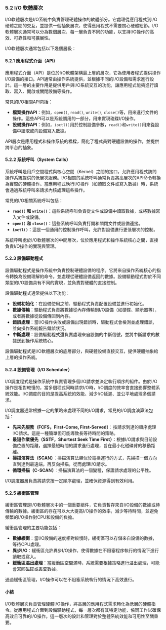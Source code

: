 ### 5.2 I/O 軟體層次

I/O軟體層次是I/O系統中負責管理硬體操作的軟體部分。它處理從應用程式到I/O硬體之間的交互，並提供一個抽象層次，使得應用程式不需要關心硬體細節。I/O軟體層次通常可以分為數個層次，每一層負責不同的功能，以支持I/O操作的高效、可靠性和可擴展性。

I/O軟體層次通常包括以下幾個層級：

#### 5.2.1 應用程式介面（API）

應用程式介面（API）是位於I/O軟體架構最上層的層次，它為使用者程式提供操作I/O設備的接口。API通常由操作系統提供，並根據不同的I/O設備和需求進行設計。這一層的主要作用是提供用戶與I/O系統交互的功能，讓應用程式能夠進行讀取、寫入、開啟或關閉設備等操作。

常見的I/O相關API包括：

- **檔案操作API**：例如，`open()`, `read()`, `write()`, `close()`等，用來進行文件的操作。這些API可以是系統調用的一部分，用來實現磁碟I/O操作。
- **設備操作API**：例如，`ioctl()`用於控制設備參數，`read()`和`write()`用來從設備中讀取或向設備寫入數據。

API層次是應用程式和操作系統的橋樑，簡化了程式員對硬體設備的操作，並提供跨平台的抽象。

#### 5.2.2 系統呼叫（System Calls）

系統呼叫是用戶空間程式與核心空間（Kernel）之間的接口，允許應用程式訪問操作系統提供的低層次服務。I/O相關的系統呼叫通常負責將高層次的API命令轉換為實際的硬體操作。當應用程式執行I/O操作（如讀取文件或寫入數據）時，系統會通過系統呼叫來請求內核處理這些操作。

常見的I/O相關系統呼叫包括：

- **`read()` 和 `write()`**：這些系統呼叫負責從文件或設備中讀取數據，或將數據寫入文件或設備。
- **`open()` 和 `close()`**：這些系統呼叫負責打開和關閉文件或設備連接。
- **`ioctl()`**：這是一個通用的控制操作呼叫，允許對設備進行更低層次的控制。

系統呼叫處於I/O軟體層次的中間層次，位於應用程式和操作系統核心之間，直接負責I/O操作的實現與管理。

#### 5.2.3 設備驅動程式

設備驅動程式是操作系統中負責控制硬體設備的程序。它將來自操作系統核心的指令轉換為設備理解的命令，並處理從硬體設備返回的數據。設備驅動程式對於不同類型的I/O設備具有不同的實現，並負責對硬體的直接控制。

設備驅動程式通常提供以下功能：

- **設備初始化**：在設備使用之前，驅動程式負責配置設備並進行初始化。
- **數據傳輸**：驅動程式負責將數據從內存傳輸到I/O設備（如硬碟、顯示器等），或者將數據從設備傳回到內存。
- **錯誤處理**：當I/O操作失敗或設備出現錯誤時，驅動程式會檢測並處理錯誤，並向操作系統報告錯誤狀況。
- **中斷處理**：設備驅動程式還負責處理來自設備的中斷信號，並將中斷請求的數據送到操作系統核心。

設備驅動程式是I/O軟體層次的底層部分，與硬體設備直接交互，提供硬體抽象給上層的操作系統。

#### 5.2.4 設備管理（I/O Scheduler）

I/O調度程式是操作系統中負責管理多個I/O請求並決定執行順序的組件。由於I/O操作是相對較慢的，當多個程式同時請求I/O時，I/O調度的效率會直接影響整體系統效能。I/O調度的目的是提高系統的效能、減少I/O延遲、並公平地處理多個請求。

I/O調度器通常根據一定的策略來處理不同的I/O請求，常見的I/O調度演算法包括：

- **先來先服務（FCFS，First-Come, First-Served）**：按請求到達的順序處理I/O請求。這是一種簡單但可能導致長等待時間的策略。
- **最短作業優先（SSTF，Shortest Seek Time First）**：根據I/O請求與目前設備位置的距離，選擇最短時間的請求進行處理，旨在最小化磁碟臂的移動距離。
- **掃描演算法（SCAN）**：掃描演算法類似於電梯運行的方式，先掃描一個方向直到達到最遠端，再反向掃描，從而處理I/O請求。
- **循環掃描（C-SCAN）**：掃描演算法的一個變種，保證請求處理的公平性。

I/O調度器層負責將請求按一定順序處理，並確保資源得到有效利用。

#### 5.2.5 緩衝區管理

緩衝區管理是I/O軟體層次中的一個重要組件，它負責暫存來自I/O設備的數據或待傳輸的數據。緩衝區的存在可以大大提高I/O操作的效率，減少等待時間，並避免頻繁的I/O操作對CPU和設備的負擔。

緩衝區管理的主要功能包括：

- **數據緩衝**：當I/O設備的速度相對較慢時，緩衝區可以存儲來自設備的數據，等待CPU處理。
- **異步I/O**：緩衝區允許異步I/O操作，使得數據在不阻塞程序執行的情況下進行讀取或寫入。
- **緩衝區溢出處理**：當緩衝區空間滿時，系統需要根據策略進行溢出處理，可能會寫回磁碟或丟棄數據。

通過緩衝區管理，I/O操作可以在不阻塞系統執行的情況下高效進行。

#### 小結

I/O軟體層次負責管理硬體I/O操作，將高層的應用程式需求轉化為低層的硬體指令。從應用程式介面到設備驅動程式，每一層次都有其特定功能，協同工作以確保高效且可靠的I/O操作。這一層次的設計和管理對於整體系統效能和可用性至關重要。